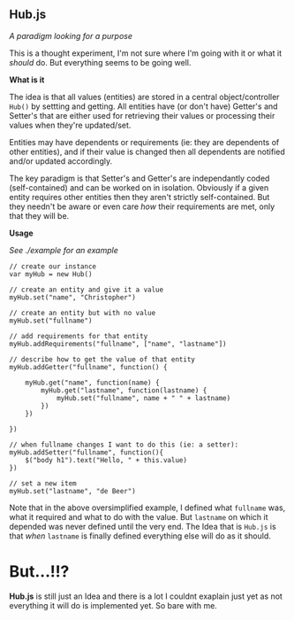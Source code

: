 Hub.js
------
*A paradigm looking for a purpose*

This is a thought experiment, I'm not sure where I'm going with it or what it *should* do. But everything seems to be going well.

**What is it**

The idea is that all values (entities) are stored in a central object/controller `Hub()` by settting and getting. All entities have (or don't have) Getter's and Setter's that are either used for retrieving their values or processing their values when they're updated/set.

Entities may have dependents or requirements (ie: they are dependents of other entities), and if their value is changed then all dependents are notified and/or updated accordingly.

The key paradigm is that Setter's and Getter's are independantly coded (self-contained) and can be worked on in isolation. Obviously if a given entity requires other entities then they aren't strictly self-contained. But they needn't be aware or even care *how* their requirements are met, only that they will be.

**Usage**

*See ./example for an example*

	// create our instance
	var myHub = new Hub()

	// create an entity and give it a value
	myHub.set("name", "Christopher")

	// create an entity but with no value
	myHub.set("fullname")

	// add requirements for that entity
	myHub.addRequirements("fullname", ["name", "lastname"])

	// describe how to get the value of that entity
	myHub.addGetter("fullname", function() {
		
		myHub.get("name", function(name) {
			myHub.get("lastname", function(lastname) {
				myHub.set("fullname", name + " " + lastname)		
			})
		})

	})

	// when fullname changes I want to do this (ie: a setter): 
	myHub.addSetter("fullname", function(){
		$("body h1").text("Hello, " + this.value)
	})

	// set a new item
	myHub.set("lastname", "de Beer")

Note that in the above oversimplified example, I defined what `fullname` was, what it required and what to do with the value. But `lastname` on which it depended was never defined until the very end. The Idea that is `Hub.js` is that *when* `lastname` is finally defined everything else will do as it should.

But...!!?
=========

**Hub.js** is still just an Idea and there is a lot I couldnt exaplain just yet as not everything it will do is implemented yet. So bare with me.


